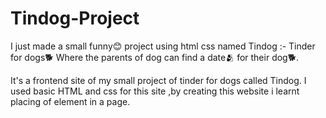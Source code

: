 # Tindog-Project
I just made a small funny😊 project using html css named Tindog :- Tinder for dogs🐕
Where the parents of dog can find a date🫂 for their dog🐕.

It's a frontend site of my small project of tinder for dogs called Tindog.
I used basic HTML and css for this site ,by creating this website i learnt placing of element in a page.
